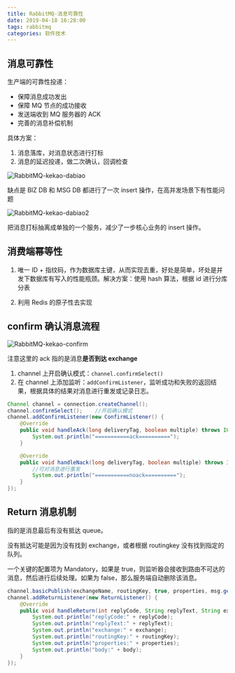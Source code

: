 ```yaml
---
title: RabbitMQ-消息可靠性
date: 2019-04-18 16:28:00
tags: rabbitmq
categories: 软件技术
---
```


## 消息可靠性

生产端的可靠性投递：

- 保障消息成功发出
- 保障 MQ 节点的成功接收
- 发送端收到 MQ 服务器的 ACK
- 完善的消息补偿机制

具体方案：

1. 消息落库，对消息状态进行打标
2. 消息的延迟投递，做二次确认，回调检查

![RabbitMQ-kekao-dabiao](https://cdn.jsdelivr.net/gh/goldsubmarine/cdn@master/blog/RabbitMQ-kekao-dabiao.png)

缺点是 BIZ DB 和 MSG DB 都进行了一次 insert 操作，在高并发场景下有性能问题

![RabbitMQ-kekao-dabiao2](https://cdn.jsdelivr.net/gh/goldsubmarine/cdn@master/blog/RabbitMQ-kekao-dabiao2.png)

把消息打标抽离成单独的一个服务，减少了一步核心业务的 insert 操作。

## 消费端幂等性

1. 唯一 ID + 指纹码，作为数据库主键，从而实现去重，好处是简单，坏处是并发下数据库有写入的性能瓶颈。解决方案：使用 hash 算法，根据 id 进行分库分表

2. 利用 Redis 的原子性去实现

## confirm 确认消息流程

![RabbitMQ-kekao-confirm](https://cdn.jsdelivr.net/gh/goldsubmarine/cdn@master/blog/RabbitMQ-kekao-confirm.png)

注意这里的 ack 指的是消息**是否到达 exchange**

1. channel 上开启确认模式：`channel.confirmSelect()`
2. 在 channel 上添加监听：`addConfirmListener`，监听成功和失败的返回结果，根据具体的结果对消息进行重发或记录日志。

```java
Channel channel = connection.createChannel();
channel.confirmSelect();    //开启确认模式
channel.addConfirmListener(new ConfirmListener() {
    @Override
    public void handleAck(long deliveryTag, boolean multiple) throws IOException {
        System.out.println("===========ack==========");
    }

    @Override
    public void handleNack(long deliveryTag, boolean multiple) throws IOException {
        //可对消息进行重发
        System.out.println("===========noack==========");
    }
});
```

## Return 消息机制

指的是消息最后有没有抵达 queue。

没有抵达可能是因为没有找到 exchange，或者根据 routingkey 没有找到指定的队列。

一个关键的配置项为 Mandatory，如果是 true，则监听器会接收到路由不可达的消息，然后进行后续处理。如果为 false，那么服务端自动删除该消息。

```java
channel.basicPublish(exchangeName, routingKey, true, properties, msg.getBytes());     //第三个参数为mandatory
channel.addReturnListener(new ReturnListener() {
    @Override
    public void handleReturn(int replyCode, String replyText, String exchange, String routingKey, AMQP.BasicProperties properties, byte[] body) throws IOException {
        System.out.println("replyCode:" + replyCode);
        System.out.println("replyText:" + replyText);
        System.out.println("exchange:" + exchange);
        System.out.println("routingKey:" + routingKey);
        System.out.println("properties:" + properties);
        System.out.println("body:" + body);
    }
});
```
